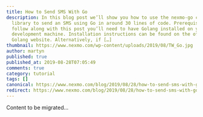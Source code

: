 ```yaml
---
title: How to Send SMS With Go
description: In this blog post we’ll show you how to use the nexmo-go client
  library to send an SMS using Go in around 30 lines of code. Prerequisites To
  follow along with this post you’ll need to have Golang installed on your
  development machine. Installation instructions can be found on the official
  Golang website. Alternatively, if […]
thumbnail: https://www.nexmo.com/wp-content/uploads/2019/08/TW_Go.jpg
author: martyn
published: true
published_at: 2019-08-28T07:05:49
comments: true
category: tutorial
tags: []
canonical: https://www.nexmo.com/blog/2019/08/28/how-to-send-sms-with-go-dr
redirect: https://www.nexmo.com/blog/2019/08/28/how-to-send-sms-with-go-dr
---
```

Content to be migrated...